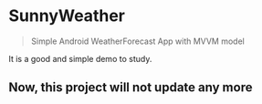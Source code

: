 # SunnyWeather
>  Simple Android WeatherForecast App with MVVM model

It is a good and simple demo to study.



## Now, this project will not update any more

